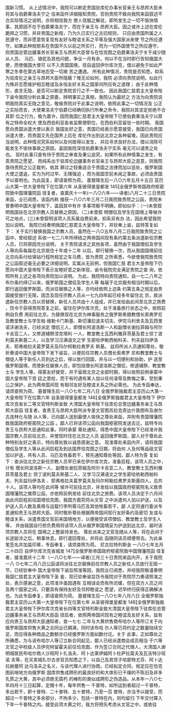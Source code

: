 <!-- { "loadSidebar": true } -->
国新习惯。
从上述情况中，我院可以断定贵国驻库伦办事长官亲王与昂邦大臣未将其与伯爵果洛夫宁之
往来函件详细报知贵院，否则贵院不致向我院来函叙述不合实际情况之说明，亦将相信我方
使人信服之解说，即所发生之一切不愉快情事，其原因不在于伯爵果洛夫宁，而在于亲王与
昂邦大臣。因之或许上述在库伦跪拜之习惯，并非贵国之新规，乃为久已实行之古旧规则，
只应由贵国所属之人民遵守，而非愿意恢复现有友好与睦谊关系之平等及强大国家派来使
节之所应遵守。如果此种规矩系在贵国不久以前之所实行，而为一切外国使节之所应遵守，
则贵国总管边疆事务长官亲王与昂邦大臣曾与在恰克图之伯爵果洛夫宁关于减少随从人员、
马匹、骆驼及其他问题，争议一月有余，何以不在当时即行告知俄国大使，而使俄国大使可
以不入贵国国境，径自返回伊尔库次克，借以避免于如此严寒之冬季在蒙古草地忍受一切艰
苦之遭遇。
所有此种情况，贵院是否知悉，抑系为驻库伦之亲王与昂邦大臣所隐蔽？惟无论如何，我院
必须向贵院说明，似此行为殊非志愿维护相互睦谊及永恒友好关系之国家间所应有之道理；
由于此种情形，直言无隐，是否可以断定贵院言行之不一致也。
因此我国仁慈君主大皇帝陛下谕令我院分析此事之原委，辨明事实之真相，我院认为最好之
方法为向贵院说明我院真实无隐之意见，敬候贵院对于此事之说明，依照此事之一切情况及
公正之实际而言，大使果洛夫宁伯爵已经确切执行所奉之命令，我院对其坚定拒绝不合其职
位之行为，极为嘉许，因而我国仁慈君主大皇帝陛下已使伯爵果洛夫宁以原有之特命全权大
使及西伯利亚各省监察使职位，在西伯利亚留驻一些时期。
我国愿向贵国派遣大使以表示
我国友好之意，贵国已经表示愿意接受，我国已向贵国派遣大使，而贵国又先在国界上后在
库伦作出到达北京之各种留难，因此贵院应当说明，此种情况究系如何以及何故得以发生，
并应寻求良好办法，借以消除可能发生不愉快事故之原因，盖因我院深信伯爵果洛夫宁实系
毫无可以谴责之处也。
现时此事只是有待于贵院之审查及秉公追究，如果所有此种情事之发生，有乖贵院之愿望，
而纯系出于驻库伦边疆事务长官亲王与昂邦大臣之恶意，则我院亟待贵院之公正裁判，依其
罪过之轻重适合于贵国之法律而加以惩处，俄罗斯国大使之遣返，实为为时过早、无理强迫
，而为我国空前未闻之事故，必须由贵国予以查明也。为此函复，即请查照为荷。
基督降生后一八○六年五月十五日
亚历山大第一世大皇帝陛下在位第六年
从圣彼得堡皇都发
145全俄罗斯帝国政府枢密院致中国理藩院函
径复者，查嘉庆十一年(一八○六年——译者)八月二十三日贵院来函，业已阅悉，该函内称
接获一八○六年三月二日我院致贵院之公函，贵院未曾奏明中国大皇帝陛下，盖因其中有许
多事项极不明确，即如似乎：（一)未曾叙明我国驻在北京宗教人员替换之原因，（二)未曾叙
明僧侣及学生在国境上等候许可之地点，(三)未曾叙明该项人员系属自费前来，抑系另有办
法，因此希望我院加以说明。
我院已经奏明我国仁慈君主大皇帝陛下，并钦奉上谕，兹特答复如下：
关于实行替换我国之宗教人员，虽然在一八○五年八月二日我院致贵院之公函中，曾经叙述
系依一七二八年所缔结之两帝国间现有条约第五条派遣新任宗教人员，已将原因充分说明，
关于贵院请求之其他各项，虽然由于我国僧侣及学生人等向系每届在北京居住十年或十二年
以后，即行替换一次，而从我国国境前往北京向系付给驿站行程所规定之车马费，皆为贵院
之所素悉，今欲使我院致贵院之公函叙述毫无必要之详细说明，实属从无前例，但我国仁慈
君主大皇帝陛下仍愿向中国大皇帝陛下表示友睦好意之新体现，谕令我院完全满足贵院之查
询，依照所有上述之各项向贵院加以说明。
为此，我院特向贵院通知，自一七二八年之布尔条约缔订以来，俄罗斯国之僧侣及学生人等
每届于北京服务相当时期以后，即行返回俄罗斯国，而派往替换之人等，亦均经依照上述条
约第五条之规定由贵国接受放行无阻，因念及现任宗教人员从一七九四年起已经多年留住北
京，故派遣新任宗教人员以资替换，新任人员共由十人组成，并已发给由此间至北京之旅费
，饬令于获得贵院答复之前，留住在伊尔库次克，处于准备旅行状态之中，依照前例自负费
用前往北京。为替换现在北京为神事服务之俄罗斯希腊教僧长索弗罗尼及教堂教士与学生帕
维勒卡门斯基、斯切潘拉波夫切夫、伊完马利舍夫及瓦西里诺沃谢洛夫，已经派定
僧侣三人，即僧长阿波洛斯一人和副僧长谢拉菲姆与阿尔卡吉亚二人，又修道辅祭涅克塔利
一人，教堂教士瓦西利雅菲茨基及君士但丁波利莫夫斯基二人，以及学习汉满语文之学
生密哈伊勒西帕科夫、列夫兹玛伊洛夫、耶弗格拉夫葛罗莫夫及玛尔柯勒拉弗罗夫
斯基。
兹将所派人员通知尊处，敬祈奏请中国大皇帝陛下发下谕旨，以便前任宗教人员僧长索弗罗
尼和教堂教士与僧徒人等于新任人员到达之后，得以放行回国，并与以一切便利和协助，护
送至俄罗斯国境，而使新任替换人员，即包括僧长阿波洛斯之僧侣，修道辅祭、教堂教士与
学生人等，得蒙友好接受，并于留居北京之全部时期，得以依照前例承蒙中国大皇帝陛下宫
廷之恩给，而于有时遇有某人加以任何凌辱及欺侮之事，受到秉公之保护，此为两帝国间现
有相邻友好及睦谊关系之所必需也。
为此专函奉达，请烦查照为荷。
基督降生后一八○七年二月八日
全俄罗斯独裁君主亚历山大第一大皇帝陛下在位第六年
自圣彼得堡皇都发
146全俄罗斯独裁君主大皇帝陛下
伊尔库次克省长二等文官特列斯金致
大清国大皇帝陛下驻库伦总管边疆事务亲王与昂邦大臣函
径复者，查贵王与昂邦大臣所派专差文官图苏拉克奇达什敦图布及谢尔古连林化与随
从人等，已向鄙人送到最使人愉快之尊处来函，并附有贵国理藩院致我国政府枢密院之公函
。鄙人已将该项公函向我国枢密院发送去讫，兹特专向贵王与昂邦大臣通知此事。同时承蒙
尊处通知，得悉中国大皇帝陛下已经准许我国宗教人员前往北京，并使现时住在北京之人员
返回俄罗斯国，鄙人对于尊处此种特别友好之表示，特向尊处致以诚恳感谢之意。
现准尊处来函内开，请将我国僧侣及学生人等从此间启程及到达国界恰克图之日期，将由何
人及何等品级文官加以护送，共有人员、马匹及牲畜若干，预先通知尊处等因，鄙人特为答
复如下：查派往北京之新任宗教人员早已来在伊尔库次克，准备启程，该项人员之中，计有
僧长阿波洛斯一人、副僧长谢拉菲姆及阿尔卡吉亚二人、教堂教士瓦西利雅菲茨基及君士
但丁波利莫夫斯基二人、又学习汉满语文之学生密哈依勒西帕科夫、列夫兹玛伊洛夫
、耶弗格拉夫葛罗莫夫及玛尔柯勒拉弗罗夫斯基四人，总共十人。该项人等均在此间等
侯许可前往北京，并发给以我国政府枢密院名义致贵国理藩院之推荐公函，亦依照前例发给
前往北京之旅费。该项人员决定于六月间由此间启程前往国境恰克图，我国方面究将从文官
之中派遣何人加以护送，以及护送人员人数及乘用与运载行李所需马匹及其他牲畜若干，鄙
人定将速行委派专差通知贵王与昂邦大臣。同时敬祈尊处根据两帝国间现行友好条约及密切
友谊与睦谊关系，派遣贵国文官前来国境地方，以便接受该项僧侣、教堂教士及学生人等，
并由我国自行担负费用将该项人员从俄罗斯国境妥为护送到达北京，届时该项宗教人员将在
国境之上整装待发也。
尊处派来之文官及随从人等，将在此间于长途跋涉之后，稍事休息，即行遣回尊处，并将此
函随同该员顺便带去。为此亲笔签名并加盖印章，专函奉复，请烦查照为荷。
尼古拉特列斯金
一八○七年五月二十四日
自伊尔库次克省城发
147全俄罗斯帝国政府枢密院致中国理藩院函
径复者，接准嘉庆十二年（一八○七年——译者)三月三十日贵院来函内开，关于我院一八
○七年二月八日公函请将派往北京替换前任宗教人员之新任人员放行无阻一节，已经钦奉中
国大皇帝陛下谕旨照准等因，我院业已阅悉，并经我院敬谨奏明我国仁慈君主大皇帝陛下圣
鉴，现已钦奉谕旨饬令我院对于贵院尽力奏请照准之处，表示感谢之意，此项准许虽因遇有
互相误会而有所迟缓，但在双方人员之间及两个国家之间，只要具有保持友好及邻邦睦谊之
愿望，迟早终归获得正确解决也。为此专函奉复，即请查照为荷。
基督降生后一八○七年八月六日
全俄罗斯独裁君主亚历山大第一大皇帝陛下在位第七年
从圣彼得堡皇都发
148全俄罗斯独裁君主大皇帝陛下伊尔库次克省长四等文官特列斯金致大清国大皇帝陛下驻库伦总管边疆事务亲王与昂邦大臣函
径启者，依照两帝国间现有之睦谊及友好关系，兹有应向贵王与昂邦大臣通知者，查一七七
二年与大黄供售商布哈尔人等所订关于向俄罗斯国库供售大黄之合同业已期满，同时该布哈
尔人等已将约定之数量陆续交足，而应得各种商品之数额亦已经俄罗斯方面如数付讫。关于
此事，正如尊处之所确悉，为与该布哈尔人等订立新合同起见，鄙人已经派遣商会成员相当
于六等文官之中校级人员伊完柯留霍夫前往恰克图，作为签订合同之代理人，大清国人谢
明城居民布哈尔商人沙班阿卜扎洛夫、阿卜达莱伊姆阿卜杜萨拉莫夫及瓦吉特沙班诺
夫等，在买卖城扎尔古赤官员知悉之下，以自己及其侄子哈密特尤芬、阿卜达拉赫曼阿
达乌洛夫之名义，与该代理人进行协商。已经拟定合同，规定应在恰克图前哨地方向俄罗斯
国库供售成蹄形的最良好的和大体形已干燥的不陈旧及非多孔质之大黄，其中必须绝无腐朽
的棒形的类似成蹄形之伪造品。从本年一八○七年四月十三日起算，定期十年，每年供售一
千普特，如所运到者超过一千普特，多出若干，即十普特、二十普特、五十普特，乃至一百
普特，亦当予以接受，而超过一千普特之多余部分，不拘多少，包括一普特在内，则均留归
下年交付算入下年一千普特之内。接受此项大黄之时，我方将预先考虑从文官之中，或依往
